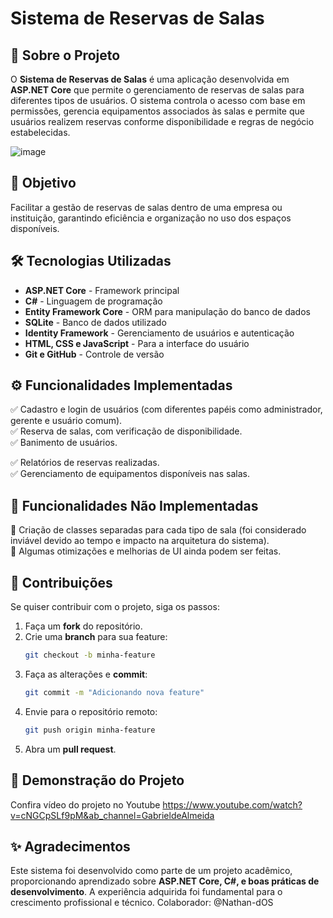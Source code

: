 # Sistema de Reservas de Salas

## 📌 Sobre o Projeto
O **Sistema de Reservas de Salas** é uma aplicação desenvolvida em **ASP.NET Core** que permite o gerenciamento de reservas de salas para diferentes tipos de usuários. O sistema controla o acesso com base em permissões, gerencia equipamentos associados às salas e permite que usuários realizem reservas conforme disponibilidade e regras de negócio estabelecidas.

![image](https://github.com/user-attachments/assets/0b3adfdc-282e-43b4-9631-77b515f25a33)


## 🎯 Objetivo
Facilitar a gestão de reservas de salas dentro de uma empresa ou instituição, garantindo eficiência e organização no uso dos espaços disponíveis.

## 🛠️ Tecnologias Utilizadas
- **ASP.NET Core** - Framework principal
- **C#** - Linguagem de programação
- **Entity Framework Core** - ORM para manipulação do banco de dados
- **SQLite** - Banco de dados utilizado
- **Identity Framework** - Gerenciamento de usuários e autenticação
- **HTML, CSS e JavaScript** - Para a interface do usuário
- **Git e GitHub** - Controle de versão

## ⚙️ Funcionalidades Implementadas
✅ Cadastro e login de usuários (com diferentes papéis como administrador, gerente e usuário comum).  
✅ Reserva de salas, com verificação de disponibilidade.  
✅ Banimento de usuários.

✅ Relatórios de reservas realizadas.  
✅ Gerenciamento de equipamentos disponíveis nas salas.

## 🚧 Funcionalidades Não Implementadas
🚫 Criação de classes separadas para cada tipo de sala (foi considerado inviável devido ao tempo e impacto na arquitetura do sistema).  
🚫 Algumas otimizações e melhorias de UI ainda podem ser feitas.


## 🔄 Contribuições
Se quiser contribuir com o projeto, siga os passos:
1. Faça um **fork** do repositório.
2. Crie uma **branch** para sua feature:
   ```bash
   git checkout -b minha-feature
   ```
3. Faça as alterações e **commit**:
   ```bash
   git commit -m "Adicionando nova feature"
   ```
4. Envie para o repositório remoto:
   ```bash
   git push origin minha-feature
   ```
5. Abra um **pull request**.


## 🎥 Demonstração do Projeto

Confira vídeo do projeto no Youtube
[https://www.youtube.com/watch?v=cNGCpSLf9pM&ab_channel=GabrieldeAlmeida
](https://youtu.be/cNGCpSLf9pM?si=xQguZR-2IlHB7yr7)

## ✨ Agradecimentos
Este sistema foi desenvolvido como parte de um projeto acadêmico, proporcionando aprendizado sobre **ASP.NET Core, C#, e boas práticas de desenvolvimento**. A experiência adquirida foi fundamental para o crescimento profissional e técnico. Colaborador: @Nathan-dOS


